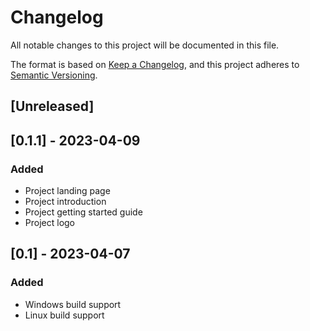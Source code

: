 # Changelog

All notable changes to this project will be documented in this file.

The format is based on [Keep a Changelog](https://keepachangelog.com/en/1.0.0/),
and this project adheres to [Semantic Versioning](https://semver.org/spec/v2.0.0.html).

## [Unreleased]

## [0.1.1] - 2023-04-09

### Added

- Project landing page
- Project introduction
- Project getting started guide
- Project logo

## [0.1] - 2023-04-07

### Added

- Windows build support
- Linux build support
